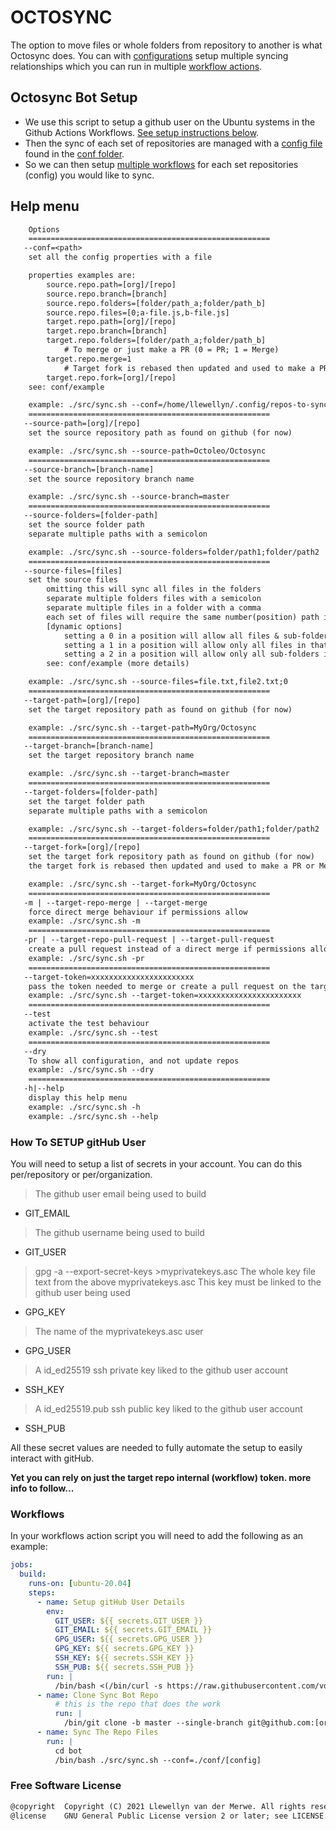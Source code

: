 # OCTOSYNC

The option to move files or whole folders from repository to another is what Octosync does. You can with [configurations](https://github.com/octoleo/octoleo/blob/master/conf/example) setup multiple syncing relationships which you can run in multiple [workflow actions](https://github.com/octoleo/octoleo/blob/master/.github/workflows/test.yml).

## Octosync Bot Setup

- We use this script to setup a github user on the Ubuntu systems in the Github Actions Workflows. [See setup instructions below](https://github.com/octoleo/octoleo#how-to-setup-github-user).
- Then the sync of each set of repositories are managed with a [config file](https://github.com/octoleo/octoleo/blob/master/conf/example) found in the [conf folder](https://github.com/octoleo/octoleo/blob/master/conf).
- So we can then setup [multiple workflows](https://github.com/octoleo/octoleo/blob/master/.github/workflows) for each set repositories (config) you would like to sync.

## Help menu
```txt
	Options
	======================================================
   --conf=<path>
	set all the config properties with a file

	properties examples are:
		source.repo.path=[org]/[repo]
		source.repo.branch=[branch]
		source.repo.folders=[folder/path_a;folder/path_b]
		source.repo.files=[0;a-file.js,b-file.js]
		target.repo.path=[org]/[repo]
		target.repo.branch=[branch]
		target.repo.folders=[folder/path_a;folder/path_b]
			# To merge or just make a PR (0 = PR; 1 = Merge)
		target.repo.merge=1
			# Target fork is rebased then updated and used to make a PR or Merge
		target.repo.fork=[org]/[repo]
	see: conf/example

	example: ./src/sync.sh --conf=/home/llewellyn/.config/repos-to-sync.conf
	======================================================
   --source-path=[org]/[repo]
	set the source repository path as found on github (for now)

	example: ./src/sync.sh --source-path=Octoleo/Octosync
	======================================================
   --source-branch=[branch-name]
	set the source repository branch name

	example: ./src/sync.sh --source-branch=master
	======================================================
   --source-folders=[folder-path]
	set the source folder path
	separate multiple paths with a semicolon

	example: ./src/sync.sh --source-folders=folder/path1;folder/path2
	======================================================
   --source-files=[files]
	set the source files
		omitting this will sync all files in the folders
		separate multiple folders files with a semicolon
		separate multiple files in a folder with a comma
		each set of files will require the same number(position) path in the --source-folders
		[dynamic options]
			setting a 0 in a position will allow all files & sub-folders of that folder to be synced
			setting a 1 in a position will allow only all files in that folder to be synced
			setting a 2 in a position will allow only all sub-folders in that folder to be synced
		see: conf/example (more details)

	example: ./src/sync.sh --source-files=file.txt,file2.txt;0
	======================================================
   --target-path=[org]/[repo]
	set the target repository path as found on github (for now)

	example: ./src/sync.sh --target-path=MyOrg/Octosync
	======================================================
   --target-branch=[branch-name]
	set the target repository branch name

	example: ./src/sync.sh --target-branch=master
	======================================================
   --target-folders=[folder-path]
	set the target folder path
	separate multiple paths with a semicolon

	example: ./src/sync.sh --target-folders=folder/path1;folder/path2
	======================================================
   --target-fork=[org]/[repo]
	set the target fork repository path as found on github (for now)
	the target fork is rebased then updated and used to make a PR or Merge

	example: ./src/sync.sh --target-fork=MyOrg/Octosync
	======================================================
   -m | --target-repo-merge | --target-merge
	force direct merge behaviour if permissions allow
	example: ./src/sync.sh -m
	======================================================
   -pr | --target-repo-pull-request | --target-pull-request
	create a pull request instead of a direct merge if permissions allow
	example: ./src/sync.sh -pr
	======================================================
   --target-token=xxxxxxxxxxxxxxxxxxxxxxx
	pass the token needed to merge or create a pull request on the target repo
	example: ./src/sync.sh --target-token=xxxxxxxxxxxxxxxxxxxxxxx
	======================================================
   --test
	activate the test behaviour
	example: ./src/sync.sh --test
	======================================================
   --dry
	To show all configuration, and not update repos
	example: ./src/sync.sh --dry
	======================================================
   -h|--help
	display this help menu
	example: ./src/sync.sh -h
	example: ./src/sync.sh --help
```

### How To SETUP gitHub User

You will need to setup a list of secrets in your account. You can do this per/repository or per/organization.

> The github user email being used to build
- GIT_EMAIL

> The github username being used to build
- GIT_USER

> gpg -a --export-secret-keys >myprivatekeys.asc 
> The whole key file text from the above myprivatekeys.asc
> This key must be linked to the github user being used
- GPG_KEY

> The name of the myprivatekeys.asc user
- GPG_USER

> A id_ed25519 ssh private key liked to the github user account
- SSH_KEY

> A id_ed25519.pub ssh public key liked to the github user account
- SSH_PUB

All these secret values are needed to fully automate the setup to easily interact with gitHub.

**Yet you can rely on just the target repo internal (workflow) token. more info to follow...**

### Workflows

In your workflows action script you will need to add the following as an example:

```yaml
jobs:
  build:
    runs-on: [ubuntu-20.04]
    steps:
      - name: Setup gitHub User Details
        env:
          GIT_USER: ${{ secrets.GIT_USER }}
          GIT_EMAIL: ${{ secrets.GIT_EMAIL }}
          GPG_USER: ${{ secrets.GPG_USER }}
          GPG_KEY: ${{ secrets.GPG_KEY }}
          SSH_KEY: ${{ secrets.SSH_KEY }}
          SSH_PUB: ${{ secrets.SSH_PUB }}
        run: |
          /bin/bash <(/bin/curl -s https://raw.githubusercontent.com/vdm-io/github-user/master/src/setup.sh) --gpg-key "$GPG_KEY" --gpg-user "$GPG_USER" --ssh-key "$SSH_KEY" --ssh-pub "$SSH_PUB" --git-user "$GIT_USER" --git-email "$GIT_EMAIL"
      - name: Clone Sync Bot Repo
          # this is the repo that does the work
          run: |
            /bin/git clone -b master --single-branch git@github.com:[org]/github-sync-bot.git bot
      - name: Sync The Repo Files
        run: |
          cd bot
          /bin/bash ./src/sync.sh --conf=./conf/[config]
```

### Free Software License
```txt
@copyright  Copyright (C) 2021 Llewellyn van der Merwe. All rights reserved.
@license    GNU General Public License version 2 or later; see LICENSE.txt
```
